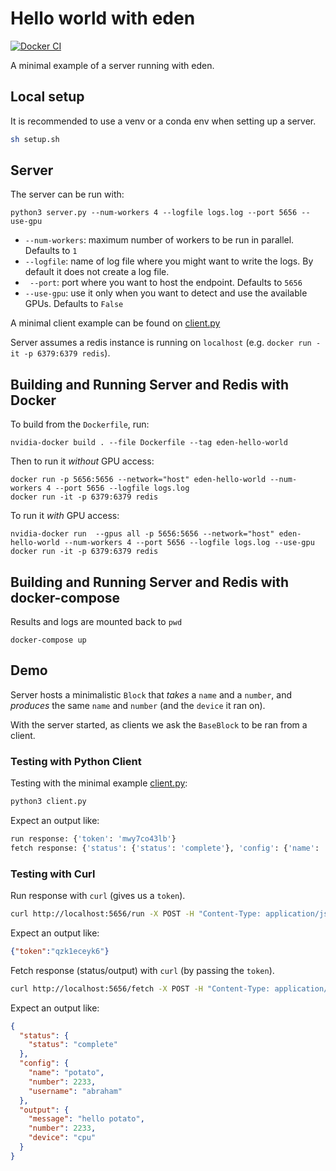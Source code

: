 # Hello world with eden

[![Docker CI](https://github.com/Mayukhdeb/eden-hello-world/actions/workflows/docker-ci.yml/badge.svg)](https://github.com/Mayukhdeb/eden-hello-world/actions/workflows/docker-ci.yml)

A minimal example of a server running with eden.

## Local setup
It is recommended to use a venv or a conda env when setting up a server.

```bash
sh setup.sh
```

## Server

The server can be run with:

```
python3 server.py --num-workers 4 --logfile logs.log --port 5656 --use-gpu
```

- `--num-workers`: maximum number of workers to be run in parallel. Defaults to `1`
- `--logfile`: name of log file where you might want to write the logs. By default it does not create a log file.
- ` --port`: port where you want to host the endpoint. Defaults to `5656`
- `--use-gpu`: use it only when you want to detect and use the available GPUs. Defaults to `False`

A minimal client example can be found on [client.py](https://github.com/Mayukhdeb/eden-hello-world/blob/master/client.py)

Server assumes a redis instance is running on `localhost` (e.g. `docker run -it -p 6379:6379 redis`).

## Building and Running Server and Redis with Docker

To build from the `Dockerfile`, run:

```
nvidia-docker build . --file Dockerfile --tag eden-hello-world
```

Then to run it _without_ GPU access:

```
docker run -p 5656:5656 --network="host" eden-hello-world --num-workers 4 --port 5656 --logfile logs.log
docker run -it -p 6379:6379 redis
```

To run it _with_ GPU access:

```
nvidia-docker run  --gpus all -p 5656:5656 --network="host" eden-hello-world --num-workers 4 --port 5656 --logfile logs.log --use-gpu
docker run -it -p 6379:6379 redis
```

## Building and Running Server and Redis with docker-compose

Results and logs are mounted back to `pwd`

```
docker-compose up
```

## Demo

Server hosts a minimalistic `Block` that _takes_ a `name` and a `number`, and _produces_ the same `name` and `number` (and the `device` it ran on).

With the server started, as clients we ask the `BaseBlock` to be ran from a client.

### Testing with Python Client

Testing with the minimal example [client.py](https://github.com/Mayukhdeb/eden-hello-world/blob/master/client.py):

```bash
python3 client.py
```

Expect an output like:
```bash
run response: {'token': 'mwy7co43lb'}
fetch response: {'status': {'status': 'complete'}, 'config': {'name': 'potato', 'number': 2233, 'username': 'abraham'}, 'output': {'message': 'hello potato', 'number': 2233, 'device': 'cpu'}}
```

### Testing with Curl

Run response with `curl` (gives us a `token`).

```bash
curl http://localhost:5656/run -X POST -H "Content-Type: application/json" -d '{"name": "potato", "number": 2233, "username": "abraham"}'
```

Expect an output like:
```json
{"token":"qzk1eceyk6"}
```

Fetch response (status/output) with `curl` (by passing the `token`).

```bash
curl http://localhost:5656/fetch -X POST -H "Content-Type: application/json" -d '{"token": "qzk1eceyk6"}'
```

Expect an output like:
```json
{
  "status": {
    "status": "complete"
  },
  "config": {
    "name": "potato",
    "number": 2233,
    "username": "abraham"
  },
  "output": {
    "message": "hello potato",
    "number": 2233,
    "device": "cpu"
  }
}
```
